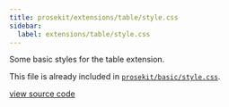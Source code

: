 ```yaml
---
title: prosekit/extensions/table/style.css
sidebar:
  label: extensions/table/style.css
---
```


Some basic styles for the table extension.

This file is already included in [`prosekit/basic/style.css`](/references/basic/stylecss/).

[view source code](https://unpkg.com/prosekit/extensions/table/style.css)
